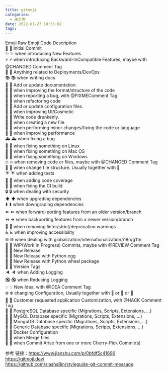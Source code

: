 ```yaml
---
title: gitmoji
categories:
  - 未分类
date: 2022-01-27 10:55:02
tags:
---
```


Emoji	Raw Emoji Code	Description  
🎉	:tada:	Initial Commit  
✨	:sparkles:	when introducing New Features  
⚡	:zap:	when introducing Backward-InCompatible Features, maybe with @CHANGED Comment Tag  
🚀	:rocket:	Anything related to Deployments/DevOps  
📚	:books:	when writing docs  
📝  :memo: Add or update documentation.  
🎨	:art:	when improving the format/structure of the code  
🐛	:bug:	when reporting a bug, with @FIXMEComment Tag  
🔨	:hammer:	when refactoring code  
🔧  :wrench: Add or update configuration files.  
💄	:lipstick:	when improving UI/Cosmetic  
🍻  :beers: Write code drunkenly.  
📰	:newspaper:	when creating a new file  
📝	:pencil:	when performing minor changes/fixing the code or language  
🐎	:racehorse:	when improving performance  
🚑	:ambulance:	when fixing a bug  
🐧	:penguin:	when fixing something on Linux  
🍎	:apple:	when fixing something on Mac OS  
🏁	:checkered_flag:	when fixing something on Windows  
🔥	:fire:	when removing code or files, maybe with @CHANGED Comment Tag  
🚜	:tractor:	when change file structure. Usually together with 🎨  
☔	:umbrella:	when adding tests  
🔬	:microscope:	when adding code coverage  
💚	:green_heart:	when fixing the CI build  
🔒	:lock:	when dealing with security  
⬆️	:arrow_up:	when upgrading dependencies  
⬇️	:arrow_down:	when downgrading dependencies  
⏩	:fast_forward:	when forward-porting features from an older version/branch  
⏪	:rewind:	when backporting features from a newer version/branch  
👕	:shirt:	when removing linter/strict/deprecation warnings  
♿	:wheelchair:	when improving accessibility  
🌐	:globe_with_meridians:	when dealing with globalization/internationalization/i18n/g11n  
🚧	:construction:	WIP(Work In Progress) Commits, maybe with @REVIEW Comment Tag  
💎	:gem:	New Release  
🥚	:egg:	New Release with Python egg  
🎡	:ferris_wheel:	New Release with Python wheel package  
🔖	:bookmark:	Version Tags  
🔈	:speaker:	when Adding Logging  
🔇	:mute:	when Reducing Logging  
💡	:bulb:	New Idea, with @IDEA Comment Tag  
❄️	:snowflake:	changing Configuration, Usually together with 🐧 or 🎀 or 🚀  
🎀	:ribbon:	Customer requested application Customization, with @HACK Comment Tag  
🐘	:elephant:	PostgreSQL Database specific (Migrations, Scripts, Extensions, ...)  
🐬	:dolphin:	MySQL Database specific (Migrations, Scripts, Extensions, ...)  
🍃	:leaves:	MongoDB Database specific (Migrations, Scripts, Extensions, ...)  
🏦	:bank:	Generic Database specific (Migrations, Scripts, Extensions, ...)  
🐳	:whale:	Docker Configuration  
🤝	:handshake:	when Merge files  
🍒	:cherries:	when Commit Arise from one or more Cherry-Pick Commit(s)  





参考
链接：https://www.jianshu.com/p/0bfdf5c41696  
https://gitmoji.dev/  
https://github.com/slashsBin/styleguide-git-commit-message  